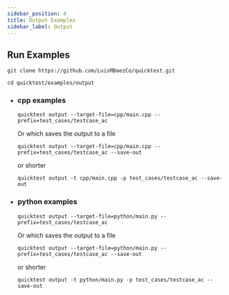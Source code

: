 ```yaml
---
sidebar_position: 4
title: Output Examples
sidebar_label: Output
---
```


## Run Examples

```shell
git clone https://github.com/LuisMBaezCo/quicktest.git

cd quicktest/examples/output
```

* ### cpp examples
   
    ```shell
    quicktest output --target-file=cpp/main.cpp --prefix=test_cases/testcase_ac
    ```
    Or which saves the output to a file
    ```shell
    quicktest output --target-file=cpp/main.cpp --prefix=test_cases/testcase_ac --save-out
    ```

    or shorter

    ```shell
    quicktest output -t cpp/main.cpp -p test_cases/testcase_ac --save-out
    ```

* ### python examples
    
    ```shell
    quicktest output --target-file=python/main.py --prefix=test_cases/testcase_ac
    ```
    Or which saves the output to a file
    ```shell
    quicktest output --target-file=python/main.py --prefix=test_cases/testcase_ac --save-out
    ```

    or shorter

    ```shell
    quicktest output -t python/main.py -p test_cases/testcase_ac --save-out
    ```
